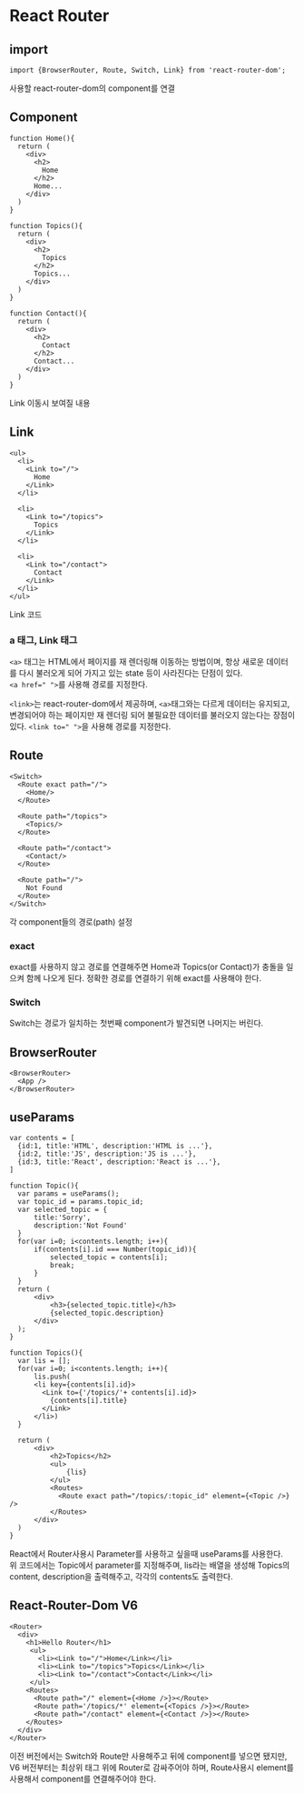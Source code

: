 # React Router

## import
```
import {BrowserRouter, Route, Switch, Link} from 'react-router-dom';
```
사용할 react-router-dom의 component를 연결

## Component
```
function Home(){
  return (
    <div>
      <h2>
        Home
      </h2>
      Home...
    </div>
  )
}

function Topics(){
  return (
    <div>
      <h2>
        Topics
      </h2>
      Topics...
    </div>
  )
}

function Contact(){
  return (
    <div>
      <h2>
        Contact
      </h2>
      Contact...
    </div>
  )
}
```
Link 이동시 보여질 내용

## Link
```
<ul>
  <li>
    <Link to="/">
      Home
    </Link>
  </li>

  <li>
    <Link to="/topics">
      Topics
    </Link>
  </li>

  <li>
    <Link to="/contact">
      Contact
    </Link>
  </li>
</ul>
```
Link 코드

### a 태그, Link 태그
`<a>` 태그는 HTML에서 페이지를 재 렌더링해 이동하는 방법이며, 항상 새로운 데이터를 다시 불러오게 되어 가지고 있는 state 등이 사라진다는 단점이 있다.  
`<a href=" ">`를 사용해 경로를 지정한다.

`<link>`는 react-router-dom에서 제공하며, `<a>`태그와는 다르게 데이터는 유지되고,  
  변경되어야 하는 페이지만 재 렌더링 되어 불필요한 데이터를 불러오지 않는다는 장점이 있다.
`<link to=" ">`을 사용해 경로를 지정한다.
  
## Route
```
<Switch>
  <Route exact path="/">
    <Home/>
  </Route>

  <Route path="/topics">
    <Topics/>
  </Route>

  <Route path="/contact">
    <Contact/>
  </Route>

  <Route path="/">
    Not Found
  </Route>
</Switch>
```
각 component들의 경로(path) 설정

### exact
exact를 사용하지 않고 경로를 연결해주면 Home과 Topics(or Contact)가 충돌을 일으켜 함께 나오게 된다. 정확한 경로를 연결하기 위해 exact를 사용해야 한다.
  
### Switch
Switch는 경로가 일치하는 첫번째 component가 발견되면 나머지는 버린다.

## BrowserRouter
```
<BrowserRouter>
  <App />
</BrowserRouter>
```
## useParams
```
var contents = [
  {id:1, title:'HTML', description:'HTML is ...'},
  {id:2, title:'JS', description:'JS is ...'},
  {id:3, title:'React', description:'React is ...'},
]

function Topic(){
  var params = useParams();
  var topic_id = params.topic_id;
  var selected_topic = {
      title:'Sorry',
      description:'Not Found'    
  }
  for(var i=0; i<contents.length; i++){
      if(contents[i].id === Number(topic_id)){
          selected_topic = contents[i];
          break;
      }
  }
  return (
      <div>
          <h3>{selected_topic.title}</h3>
          {selected_topic.description}
      </div>
  );
}

function Topics(){
  var lis = [];
  for(var i=0; i<contents.length; i++){
      lis.push(
      <li key={contents[i].id}>
        <Link to={'/topics/'+ contents[i].id}>
          {contents[i].title}
        </Link>
      </li>)
  }

  return (
      <div>
          <h2>Topics</h2>
          <ul>
              {lis}
          </ul>
          <Routes>
            <Route exact path="/topics/:topic_id" element={<Topic />} />
          </Routes>
      </div>
  )
}
```
React에서 Router사용시 Parameter를 사용하고 싶을때 useParams를 사용한다.  
위 코드에서는 Topic에서 parameter를 지정해주며, lis라는 배열을 생성해 Topics의 content, description을 출력해주고, 각각의 contents도 출력한다.

## React-Router-Dom V6
```
<Router>
  <div>
    <h1>Hello Router</h1>
     <ul>
       <li><Link to="/">Home</Link></li>
       <li><Link to="/topics">Topics</Link></li>
       <li><Link to="/contact">Contact</Link></li>
     </ul>
    <Routes>
      <Route path="/" element={<Home />}></Route>
      <Route path='/topics/*' element={<Topics />}></Route>
      <Route path="/contact" element={<Contact />}></Route>
    </Routes>
  </div>
</Router>
```
이전 버전에서는 Switch와 Route만 사용해주고 뒤에 component를 넣으면 됐지만,  
V6 버전부터는 최상위 태그 위에 Router로 감싸주어야 하며, Route사용시 element를 사용해서 component를 연결해주어야 한다.
